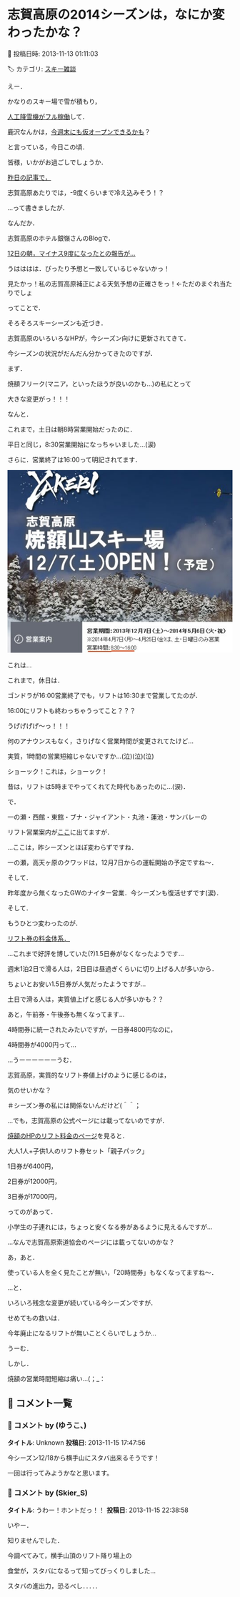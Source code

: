# 志賀高原の2014シーズンは，なにか変わったかな？

📅 投稿日時: 2013-11-13 01:11:03

🏷️ カテゴリ: [スキー雑談](c1f9d2cb7478308da16419928ea3945e9.md)

えー．


かなりのスキー場で雪が積もり，


[人工降雪機がフル稼働](https://www.facebook.com/photo.php?fbid=228843777283582&set=pcb.228844193950207&type=1&theater)して．


鹿沢なんかは，[今週末にも仮オープンできるかも](https://www.facebook.com/kazawasnow/posts/228844193950207)？


と言っている，今日この頃．


皆様，いかがお過ごしでしょうか．





[昨日の記事で，](e6f85eb04470c35ce26e222d31ac049bc.md)


志賀高原あたりでは，-9度くらいまで冷え込みそう！？


…って書きましたが．





なんだか．


志賀高原のホテル銀嶺さんのBlogで．


[12日の朝，マイナス9度になったとの報告が…](http://blog.goo.ne.jp/ginrei1/e/48c4445cbd719ac9ab0d2cd91ae141fe)


うはははは．ぴったり予想と一致しているじゃないかっ！


見たかっ！私の志賀高原補正による天気予想の正確さをっ！←ただのまぐれ当たりでしょ





ってことで．


そろそろスキーシーズンも近づき．


志賀高原のいろいろなHPが，今シーズン向けに更新されてきて．


今シーズンの状況がだんだん分かってきたのですが．





まず．


焼額フリーク(マニア，といったほうが良いのかも…)の私にとって


大きな変更がっ！！！





なんと．


これまで，土日は朝8時営業開始だったのに．


平日と同じ，8:30営業開始になっちゃいました…(涙)


さらに．営業終了は16:00って明記されてます．




![67ca96f0427961f725db42d14c9c5d46.jpg](images/67ca96f0427961f725db42d14c9c5d46.jpg)




これは…


これまで，休日は．


ゴンドラが16:00営業終了でも，リフトは16:30まで営業してたのが．


16:00にリフトも終わっちゃうってこと？？？


うげげげげ～っ！！！


何のアナウンスもなく，さりげなく営業時間が変更されてたけど…


実質，1時間の営業短縮じゃないですか…(泣)(泣)(泣)


ショーック！これは，ショーック！


昔は，リフトは5時までやってくれてた時代もあったのに…(涙)．





で．


一の瀬・西館・東館・ブナ・ジャイアント・丸池・蓮池・サンバレーの


リフト営業案内が[ここ](http://www.shigakogen.co.jp/cms/wp-content/uploads/2013/11/2013%EF%BD%9E14lift.pdf)に出てますが．


…ここは，昨シーズンとほぼ変わらずですね．


一の瀬，高天ヶ原のクワッドは，12月7日からの運転開始の予定ですね～．


そして．


昨年度から無くなったGWのナイター営業．今シーズンも復活せずです(涙)．





そして．


もうひとつ変わったのが．


[リフト券の料金体系．](http://www.shigakogen-ski.com/fee.html)





…これまで好評を博していた(?)1.5日券がなくなったようです…


週末1泊2日で滑る人は，2日目は昼過ぎくらいに切り上げる人が多いから．


ちょいとお安い1.5日券が人気だったようですが…


土日で滑る人は，実質値上げと感じる人が多いかも？？





あと，午前券・午後券も無くなってます…


4時間券に統一されたみたいですが，一日券4800円なのに，


4時間券が4000円って…


…うーーーーーーうむ．


志賀高原，実質的なリフト券値上げのように感じるのは，


気のせいかな？


＃シーズン券の私には関係ないんだけど(＾＾；





…でも，志賀高原の公式ページには載ってないのですが．


[焼額のHPのリフト料金のページ](http://www.princehotels.co.jp/ski/shiga/lift/)を見ると．


大人1人+子供1人のリフト券セット「親子パック」


1日券が6400円，


2日券が12000円，


3日券が17000円，


ってのがあって．


小学生の子連れには，ちょっと安くなる券があるように見えるんですが…


…なんで志賀高原索道協会のページには載ってないのかな？





あ，あと．


使っている人を全く見たことが無い，「20時間券」もなくなってますね～．





…と．


いろいろ残念な変更が続いている今シーズンですが．


せめてもの救いは．


今年廃止になるリフトが無いことくらいでしょうか…





うーむ．


しかし．


焼額の営業時間短縮は痛い…(；_：

## 💬 コメント一覧

### 💬 コメント by (ゆうこ、)
**タイトル**: Unknown
**投稿日**: 2013-11-15 17:47:56

今シーズン12/18から横手山にスタバ出来るそうです！

一回は行ってみようかなと思います。

### 💬 コメント by (Skier_S)
**タイトル**: うわー！ホントだっ！！
**投稿日**: 2013-11-15 22:38:58

いやー．

知りませんでした．

今調べてみて，横手山頂のリフト降り場上の

食堂が，スタバになるって知ってびっくりしました…



スタバの進出力，恐るべし．．．．．

